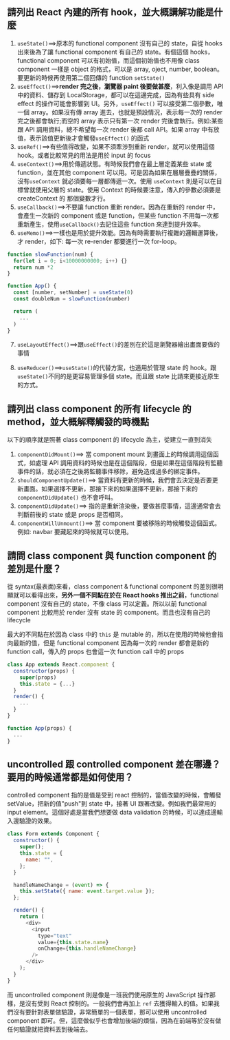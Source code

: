 ## 請列出 React 內建的所有 hook，並大概講解功能是什麼

1. `useState()`==>原本的 functional component 沒有自己的 state，自從 hooks 出來後為了讓 functional component 有自己的 state。有個這個 hooks，functional component 可以有初始值，而這個初始值也不用像 class component 一樣是 object 的格式，可以是 array, oject, number, boolean。要更新的時候再使用第二個回傳的 function `setState()`
2. `useEffect()`==>**render 完之後，瀏覽器 paint 後要做甚麼**，利入像是調用 API 中的資料、儲存到 LocalStorage，都可以在這邊完成，因為有些具有 side effect 的操作可能會影響到 UI。另外，`useEffect()` 可以接受第二個參數，唯一個 array。如果沒有傳 array 進去，也就是預設情況，表示每一次的 render 完之後都會執行;而空的 array 表示只有第一次 render 完後會執行。例如:某些跟 API 調用資料，總不希望每一次 render 後都 call API。如果 array 中有放值，表示該值更新後才會觸發`useEffect()` 的函式
3. `useRef()`==>有些值得改變，如果不須牽涉到重新 render，就可以使用這個 hook。或者比較常見的用法是用於 input 的 focus
4. `useContext()`==>用於傳遞狀態。有時候我們會在最上層定義某些 state 或 function，並在其他 component 可以用。可是因為如果在層層疊疊的關係，沒有`useContext` 就必須要每一層都傳遞一次。使用 `useContext` 則是可以在目標曾就使用父層的 state。使用 Context 的時候要注意，傳入的參數必須要是 createContext 的 那個變數才行。
5. `useCallback()`==>不要讓 function 重新 render。因為在重新的 render 中，會產生一次新的 component 或是 function，但某些 function 不用每一次都重新產生，使用`useCallback()`去記住這些 function 來達到提升效率。
6. `useMemo()`==>一樣也是用於提升效能。因為有時需要執行複雜的邏輯運算後，才 render，如下: 每一次 re-render 都要進行一次 for-loop。

```js
function slowFunction(num) {
  for(let i = 0; i<10000000000; i++) {}
  return num *2
}

function App() {
  const [number, setNumber] = useState(0)
  const doubleNum = slowFunction(number)

  return (
    ...
  )
}
```

7. `useLayoutEffect()`==>跟`useEffect()`的差別在於這是瀏覽器繪出畫面要做的事情

8. `useReducer()`==>`useState()`的代替方案，也適用於管理 state 的 hook。跟`useState()`不同的是更容易管理多個 state。而且跟 state 比請來更接近原生的方式。

## 請列出 class component 的所有 lifecycle 的 method，並大概解釋觸發的時機點

以下的順序就是照著 class component 的 lifecycle 為主，從建立一直到消失

1. `componentDidMount()`==> 當 component mount 到畫面上的時候調用這個函式，如處理 API 調用資料的時候也是在這個階段，但是如果在這個階段有監聽事件的話，就必須在之後將監聽事件移除，避免造成過多的綁定事件。
2. `shouldComponentUpdate()`==> 當資料有更新的時候，我們會去決定是否要更新畫面。如果選擇不更新，那接下來的如果選擇不更新，那接下來的 `componentDidUpdate()` 也不會呼叫。
3. `componentDidUpdate()`==> 指的是重新渲染後，要做甚麼事情，這邊通常會去判斷前後的 state 或是 props 是否相同。
4. `componentWillUnmount()`==> 當 component 要被移除的時候觸發這個函式。例如: navbar 要藏起來的時候就可以使用。

## 請問 class component 與 function component 的差別是什麼？

從 syntax(最表面)來看，class component & functional component 的差別很明顯就可以看得出來，**另外一個不同點在於在 React hooks 推出之前**，functional component 沒有自己的 state，不像 class 可以定義。所以以前 functional component 比較用於 render 沒有 state 的 component。而且也沒有自己的 lifecycle

最大的不同點在於因為 class 中的 `this` 是 mutable 的，所以在使用的時候他會指向最新的值，但是 functional component 因為每一次的 render 都會是新的 function call，傳入的 props 也會這一次 function call 中的 props

```js
class App extends React.component {
  constructor(props) {
    super(props)
    this.state = {...}
  }
  render() {
    ...
  }
}
```

```js
function App(props) {
  ...
}
```

## uncontrolled 跟 controlled component 差在哪邊？要用的時候通常都是如何使用？

controlled component 指的是值是受到 react 控制的，當值改變的時候，會觸發 setValue，把新的值"push"到 state 中，接著 UI 跟著改變。例如我們最常用的 input element。這個好處是當我們想要做 data validation 的時候，可以達成邊輸入邊驗證的效果。

```js
class Form extends Component {
  constructor() {
    super();
    this.state = {
      name: "",
    };
  }

  handleNameChange = (event) => {
    this.setState({ name: event.target.value });
  };

  render() {
    return (
      <div>
        <input
          type="text"
          value={this.state.name}
          onChange={this.handleNameChange}
        />
      </div>
    );
  }
}
```

而 uncontrolled component 則是像是一班我們使用原生的 JavaScript 操作那樣，是沒有受到 React 控制的。一般我們會再加上 `ref` 去獲得輸入的值。如果我們沒有要針對表單做驗證，非常簡單的一個表單，那可以使用 uncontrolled component 即可。但，這麼做似乎也會增加後端的煩惱，因為在前端等於沒有做任何驗證就把資料丟到後端去。
